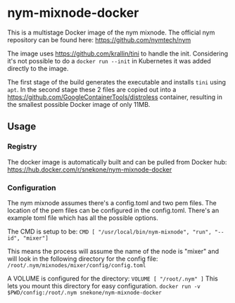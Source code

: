 # nym-mixnode-docker
This is a multistage Docker image of the nym mixnode. 
The official nym repository can be found here:
https://github.com/nymtech/nym

The image uses https://github.com/krallin/tini to handle the init. Considering it's not possible to do a `docker run --init` in Kubernetes it was added directly to the image.

The first stage of the build generates the executable and installs `tini` using `apt`. In the second stage these 2 files are copied out into a https://github.com/GoogleContainerTools/distroless container, resulting in the smallest possible Docker image of only 11MB.


## Usage

### Registry
The docker image is automatically built and can be pulled from Docker hub:
https://hub.docker.com/r/snekone/nym-mixnode-docker


### Configuration
The nym mixnode assumes there's a config.toml and two pem files. The location of the pem files can be configured in the config.toml. There's an example toml file which has all the possible options.

The CMD is setup to be:
`CMD [ "/usr/local/bin/nym-mixnode", "run", "--id", "mixer"]`

This means the process will assume the name of the node is "mixer" and will look in the following directory for the config file:
`/root/.nym/mixnodes/mixer/config/config.toml`

A VOLUME is configured for the directory:
`VOLUME [ "/root/.nym" ]`
This lets you mount this directory for easy configuration.
`docker run -v $PWD/config:/root/.nym snekone/nym-mixnode-docker`